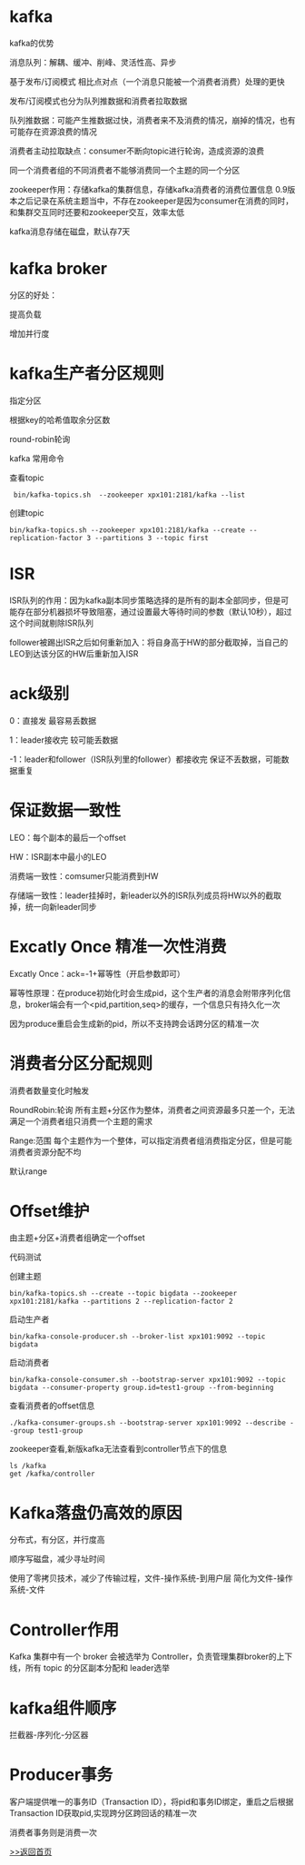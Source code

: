 # kafka
kafka的优势

消息队列：解耦、缓冲、削峰、灵活性高、异步

基于发布/订阅模式 相比点对点（一个消息只能被一个消费者消费）处理的更快

发布/订阅模式也分为队列推数据和消费者拉取数据

队列推数据：可能产生推数据过快，消费者来不及消费的情况，崩掉的情况，也有可能存在资源浪费的情况

消费者主动拉取缺点：consumer不断向topic进行轮询，造成资源的浪费



同一个消费者组的不同消费者不能够消费同一个主题的同一个分区



zookeeper作用：存储kafka的集群信息，存储kafka消费者的消费位置信息 0.9版本之后记录在系统主题当中，不存在zookeeper是因为consumer在消费的同时，和集群交互同时还要和zookeeper交互，效率太低


kafka消息存储在磁盘，默认存7天

# kafka broker
分区的好处：

提高负载

增加并行度

# kafka生产者分区规则
指定分区

根据key的哈希值取余分区数

round-robin轮询


kafka 常用命令

查看topic

```
 bin/kafka-topics.sh  --zookeeper xpx101:2181/kafka --list
```

创建topic

```
bin/kafka-topics.sh --zookeeper xpx101:2181/kafka --create --replication-factor 3 --partitions 3 --topic first
```

# ISR
ISR队列的作用：因为kafka副本同步策略选择的是所有的副本全部同步，但是可能存在部分机器损坏导致阻塞，通过设置最大等待时间的参数（默认10秒），超过这个时间就剔除ISR队列

follower被踢出ISR之后如何重新加入：将自身高于HW的部分截取掉，当自己的LEO到达该分区的HW后重新加入ISR

# ack级别
0：直接发  最容易丢数据

1：leader接收完  较可能丢数据

-1：leader和follower（ISR队列里的follower）都接收完  保证不丢数据，可能数据重复

# 保证数据一致性
LEO：每个副本的最后一个offset

HW：ISR副本中最小的LEO

消费端一致性：comsumer只能消费到HW

存储端一致性：leader挂掉时，新leader以外的ISR队列成员将HW以外的截取掉，统一向新leader同步

# Excatly Once 精准一次性消费
Excatly Once：ack=-1+幂等性（开启参数即可）

幂等性原理：在produce初始化时会生成pid，这个生产者的消息会附带序列化信息，broker端会有一个<pid,partition,seq>的缓存，一个信息只有持久化一次

因为produce重启会生成新的pid，所以不支持跨会话跨分区的精准一次

# 消费者分区分配规则
消费者数量变化时触发

RoundRobin:轮询  所有主题+分区作为整体，消费者之间资源最多只差一个，无法满足一个消费者组只消费一个主题的需求

Range:范围 每个主题作为一个整体，可以指定消费者组消费指定分区，但是可能消费者资源分配不均

默认range

# Offset维护
由主题+分区+消费者组确定一个offset


代码测试

创建主题

```
bin/kafka-topics.sh --create --topic bigdata --zookeeper xpx101:2181/kafka --partitions 2 --replication-factor 2
```

启动生产者

```
bin/kafka-console-producer.sh --broker-list xpx101:9092 --topic bigdata
```

启动消费者

```
bin/kafka-console-consumer.sh --bootstrap-server xpx101:9092 --topic bigdata --consumer-property group.id=test1-group --from-beginning
```

查看消费者的offset信息

```
./kafka-consumer-groups.sh --bootstrap-server xpx101:9092 --describe --group test1-group
```

zookeeper查看,新版kafka无法查看到controller节点下的信息

```
ls /kafka
get /kafka/controller
```


# Kafka落盘仍高效的原因
分布式，有分区，并行度高

顺序写磁盘，减少寻址时间

使用了零拷贝技术，减少了传输过程，文件-操作系统-到用户层 简化为文件-操作系统-文件

# Controller作用
Kafka 集群中有一个 broker 会被选举为 Controller，负责管理集群broker的上下线，所有 topic 的分区副本分配和 leader选举

# kafka组件顺序
拦截器-序列化-分区器

# Producer事务
客户端提供唯一的事务ID（Transaction ID），将pid和事务ID绑定，重启之后根据Transaction ID获取pid,实现跨分区跨回话的精准一次

消费者事务则是消费一次

[>>返回首页](/)